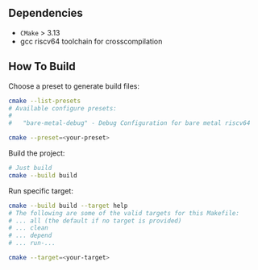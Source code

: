 
## Dependencies

- `CMake` > 3.13
- gcc riscv64 toolchain for crosscompilation

## How To Build

Choose a preset to generate build files:
```sh
cmake --list-presets
# Available configure presets:
#
#   "bare-metal-debug" - Debug Configuration for bare metal riscv64

cmake --preset=<your-preset>
```

Build the project:
```sh
# Just build
cmake --build build
```

Run specific target:
```sh
cmake --build build --target help
# The following are some of the valid targets for this Makefile:
# ... all (the default if no target is provided)
# ... clean
# ... depend
# ... run-...

cmake --target=<your-target>
```
